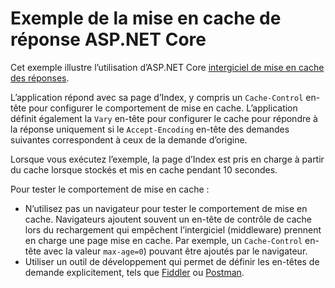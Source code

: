 # <a name="aspnet-core-response-caching-sample"></a>Exemple de la mise en cache de réponse ASP.NET Core

Cet exemple illustre l’utilisation d’ASP.NET Core [intergiciel de mise en cache des réponses](https://docs.microsoft.com/aspnet/core/performance/caching/middleware).

L’application répond avec sa page d’Index, y compris un `Cache-Control` en-tête pour configurer le comportement de mise en cache. L’application définit également la `Vary` en-tête pour configurer le cache pour répondre à la réponse uniquement si le `Accept-Encoding` en-tête des demandes suivantes correspondent à ceux de la demande d’origine.

Lorsque vous exécutez l’exemple, la page d’Index est pris en charge à partir du cache lorsque stockés et mis en cache pendant 10 secondes.

Pour tester le comportement de mise en cache :

* N’utilisez pas un navigateur pour tester le comportement de mise en cache. Navigateurs ajoutent souvent un en-tête de contrôle de cache lors du rechargement qui empêchent l’intergiciel (middleware) prennent en charge une page mise en cache. Par exemple, un `Cache-Control` en-tête avec la valeur `max-age=0`) pouvant être ajoutés par le navigateur.
* Utiliser un outil de développement qui permet de définir les en-têtes de demande explicitement, tels que <a href="https://www.telerik.com/fiddler">Fiddler</a> ou <a href="https://www.getpostman.com/">Postman</a>.
